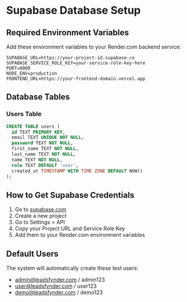 # Supabase Database Setup

## Required Environment Variables

Add these environment variables to your Render.com backend service:

```
SUPABASE_URL=https://your-project-id.supabase.co
SUPABASE_SERVICE_ROLE_KEY=your-service-role-key-here
PORT=8000
NODE_ENV=production
FRONTEND_URL=https://your-frontend-domain.vercel.app
```

## Database Tables

### Users Table
```sql
CREATE TABLE users (
  id TEXT PRIMARY KEY,
  email TEXT UNIQUE NOT NULL,
  password TEXT NOT NULL,
  first_name TEXT NOT NULL,
  last_name TEXT NOT NULL,
  name TEXT NOT NULL,
  role TEXT DEFAULT 'user',
  created_at TIMESTAMP WITH TIME ZONE DEFAULT NOW()
);
```

## How to Get Supabase Credentials

1. Go to [supabase.com](https://supabase.com)
2. Create a new project
3. Go to Settings > API
4. Copy your Project URL and Service Role Key
5. Add them to your Render.com environment variables

## Default Users

The system will automatically create these test users:
- admin@leadsfynder.com / admin123
- user@leadsfynder.com / user123  
- demo@leadsfynder.com / demo123
